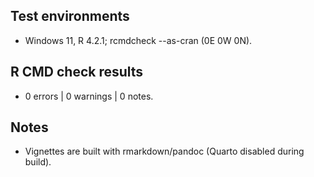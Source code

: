 ## Test environments
- Windows 11, R 4.2.1; rcmdcheck --as-cran (0E 0W 0N).

## R CMD check results
- 0 errors | 0 warnings | 0 notes.

## Notes
- Vignettes are built with rmarkdown/pandoc (Quarto disabled during build).
